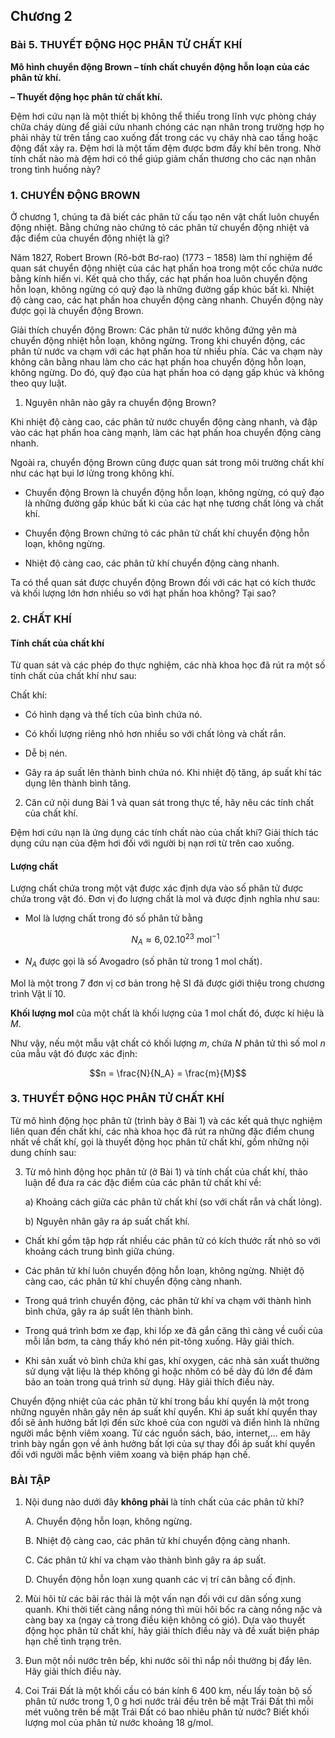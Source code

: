 ## Chương 2

### Bài 5. THUYẾT ĐỘNG HỌC PHÂN TỬ CHẤT KHÍ

**Mô hình chuyển động Brown – tính chất chuyển động hỗn loạn của các phân tử khí.**

**– Thuyết động học phân tử chất khí.**

Đệm hơi cứu nạn là một thiết bị không thể thiếu trong lĩnh vực phòng cháy chữa cháy dùng để giải cứu nhanh chóng các nạn nhân trong trường hợp họ phải nhảy từ trên tầng cao xuống đất trong các vụ cháy nhà cao tầng hoặc động đất xảy ra. Đệm hơi là một tấm đệm được bơm đầy khí bên trong. Nhờ tính chất nào mà đệm hơi có thể giúp giảm chấn thương cho các nạn nhân trong tình huống này?

### 1. CHUYỂN ĐỘNG BROWN

Ở chương 1, chúng ta đã biết các phân tử cấu tạo nên vật chất luôn chuyển động nhiệt. Bằng chứng nào chứng tỏ các phân tử chuyển động nhiệt và đặc điểm của chuyển động nhiệt là gì?

Năm 1827, Robert Brown (Rô-bớt Bơ-rao) ($1773 - 1858$) làm thí nghiệm để quan sát chuyển động nhiệt của các hạt phấn hoa trong một cốc chứa nước bằng kính hiển vi. Kết quả cho thấy, các hạt phấn hoa luôn chuyển động hỗn loạn, không ngừng có quỹ đạo là những đường gấp khúc bất kì. Nhiệt độ càng cao, các hạt phấn hoa chuyển động càng nhanh. Chuyển động này được gọi là chuyển động Brown.

Giải thích chuyển động Brown: Các phân tử nước không đứng yên mà chuyển động nhiệt hỗn loạn, không ngừng. Trong khi chuyển động, các phân tử nước va chạm với các hạt phấn hoa từ nhiều phía. Các va chạm này không cân bằng nhau làm cho các hạt phấn hoa chuyển động hỗn loạn, không ngừng. Do đó, quỹ đạo của hạt phấn hoa có dạng gấp khúc và không theo quy luật.

1.  Nguyên nhân nào gây ra chuyển động Brown?

Khi nhiệt độ càng cao, các phân tử nước chuyển động càng nhanh, và đập vào các hạt phấn hoa càng mạnh, làm các hạt phấn hoa chuyển động càng nhanh.

Ngoài ra, chuyển động Brown cũng được quan sát trong môi trường chất khí như các hạt bụi lơ lửng trong không khí.

*   Chuyển động Brown là chuyển động hỗn loạn, không ngừng, có quỹ đạo là những đường gấp khúc bất kì của các hạt nhẹ tương chất lỏng và chất khí.

*   Chuyển động Brown chứng tỏ các phân tử chất khí chuyển động hỗn loạn, không ngừng.

*   Nhiệt độ càng cao, các phân tử khí chuyển động càng nhanh.

Ta có thể quan sát được chuyển động Brown đối với các hạt có kích thước và khối lượng lớn hơn nhiều so với hạt phấn hoa không? Tại sao?

### 2. CHẤT KHÍ

#### Tính chất của chất khí

Từ quan sát và các phép đo thực nghiệm, các nhà khoa học đã rút ra một số tính chất của chất khí như sau:

Chất khí:

*   Có hình dạng và thể tích của bình chứa nó.

*   Có khối lượng riêng nhỏ hơn nhiều so với chất lỏng và chất rắn.

*   Dễ bị nén.

*   Gây ra áp suất lên thành bình chứa nó. Khi nhiệt độ tăng, áp suất khí tác dụng lên thành bình tăng.

2.  Căn cứ nội dung Bài 1 và quan sát trong thực tế, hãy nêu các tính chất của chất khí.

Đệm hơi cứu nạn là ứng dụng các tính chất nào của chất khí? Giải thích tác dụng cứu nạn của đệm hơi đối với người bị nạn rơi từ trên cao xuống.

#### Lượng chất

Lượng chất chứa trong một vật được xác định dựa vào số phân tử được chứa trong vật đó. Đơn vị đo lượng chất là mol và được định nghĩa như sau:

*   Mol là lượng chất trong đó số phân tử bằng

    $$N_A \approx 6,02.10^{23} \text{ mol}^{-1}$$

*   $N_A$ được gọi là số Avogadro (số phân tử trong $1 \text{ mol}$ chất).

Mol là một trong $7$ đơn vị cơ bản trong hệ SI đã được giới thiệu trong chương trình Vật lí 10.

**Khối lượng mol** của một chất là khối lượng của $1 \text{ mol}$ chất đó, được kí hiệu là $M$.

Như vậy, nếu một mẫu vật chất có khối lượng $m$, chứa $N$ phân tử thì số mol $n$ của mẫu vật đó được xác định:

$$n = \frac{N}{N_A} = \frac{m}{M}$$

### 3. THUYẾT ĐỘNG HỌC PHÂN TỬ CHẤT KHÍ

Từ mô hình động học phân tử (trình bày ở Bài 1) và các kết quả thực nghiệm liên quan đến chất khí, các nhà khoa học đã rút ra những đặc điểm chung nhất về chất khí, gọi là thuyết động học phân tử chất khí, gồm những nội dung chính sau:

3.  Từ mô hình động học phân tử (ở Bài 1) và tính chất của chất khí, thảo luận để đưa ra các đặc điểm của các phân tử chất khí về:

    a)  Khoảng cách giữa các phân tử chất khí (so với chất rắn và chất lỏng).

    b)  Nguyên nhân gây ra áp suất chất khí.

*   Chất khí gồm tập hợp rất nhiều các phân tử có kích thước rất nhỏ so với khoảng cách trung bình giữa chúng.

*   Các phân tử khí luôn chuyển động hỗn loạn, không ngừng. Nhiệt độ càng cao, các phân tử khí chuyển động càng nhanh.

*   Trong quá trình chuyển động, các phân tử khí va chạm với thành hình bình chứa, gây ra áp suất lên thành bình.

*   Trong quá trình bơm xe đạp, khi lốp xe đã gắn căng thì càng về cuối của mỗi lần bơm, ta càng thấy khó nén pit-tông xuống. Hãy giải thích.

*   Khi sản xuất vỏ bình chứa khí gas, khí oxygen, các nhà sản xuất thường sử dụng vật liệu là thép không gỉ hoặc nhôm có bề dày đủ lớn để đảm bảo an toàn trong quá trình sử dụng. Hãy giải thích điều này.

Chuyển động nhiệt của các phân tử khí trong bầu khí quyển là một trong những nguyên nhân gây nên áp suất khí quyển. Khi áp suất khí quyển thay đổi sẽ ảnh hưởng bất lợi đến sức khoẻ của con người và điển hình là những người mắc bệnh viêm xoang. Từ các nguồn sách, báo, internet,... em hãy trình bày ngắn gọn về ảnh hưởng bất lợi của sự thay đổi áp suất khí quyển đối với người mắc bệnh viêm xoang và biện pháp hạn chế.

### BÀI TẬP

1.  Nội dung nào dưới đây **không phải** là tính chất của các phân tử khí?

    A. Chuyển động hỗn loạn, không ngừng.

    B. Nhiệt độ càng cao, các phân tử khí chuyển động càng nhanh.

    C. Các phân tử khí va chạm vào thành bình gây ra áp suất.

    D. Chuyển động hỗn loạn xung quanh các vị trí cân bằng cố định.

2.  Mùi hôi từ các bãi rác thải là một vấn nạn đối với cư dân sống xung quanh. Khi thời tiết càng nắng nóng thì mùi hôi bốc ra càng nồng nặc và càng bay xa (ngay cả trong điều kiện không có gió). Dựa vào thuyết động học phân tử chất khí, hãy giải thích điều này và đề xuất biện pháp hạn chế tình trạng trên.

3.  Đun một nồi nước trên bếp, khi nước sôi thì nắp nồi thường bị đẩy lên. Hãy giải thích điều này.

4.  Coi Trái Đất là một khối cầu có bán kính $6 \text{ 400 km}$, nếu lấy toàn bộ số phân tử nước trong $1,0 \text{ g}$ hơi nước trải đều trên bề mặt Trái Đất thì mỗi mét vuông trên bề mặt Trái Đất có bao nhiêu phân tử nước? Biết khối lượng mol của phân tử nước khoảng $18 \text{ g/mol}$.
